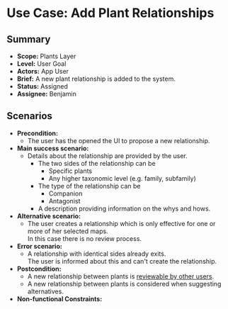 # Use Case: Add Plant Relationships

## Summary

- **Scope:** Plants Layer
- **Level:** User Goal
- **Actors:** App User
- **Brief:** A new plant relationship is added to the system.
- **Status:** Assigned
- **Assignee:** Benjamin

## Scenarios

- **Precondition:**
  - The user has the opened the UI to propose a new relationship.
- **Main success scenario:**
  - Details about the relationship are provided by the user.
     - The two sides of the relationship can be
       - Specific plants
       - Any higher taxonomic level (e.g. family, subfamily)
     - The type of the relationship can be
       - Companion
       - Antagonist
     - A description providing information on the whys and hows.
- **Alternative scenario:**
  - The user creates a relationship which is only effective for one or more of her selected maps.  
    In this case there is no review process.
- **Error scenario:**
  - A relationship with identical sides already exits.  
    The user is informed about this and can't create the relationship.
- **Postcondition:**
  - A new relationship between plants is [reviewable by other users](review_relationship.md).
  - A new relationship between plants is considered when suggesting alternatives.
- **Non-functional Constraints:**
